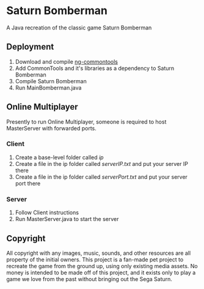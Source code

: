 # Saturn Bomberman
A Java recreation of the classic game Saturn Bomberman

## Deployment
1. Download and compile [ng-commontools](https://github.com/vegeto079/ng-commontools)
2. Add CommonTools and it's libraries as a dependency to Saturn Bomberman
3. Compile Saturn Bomberman
4. Run MainBomberman.java

## Online Multiplayer
Presently to run Online Multiplayer, someone is required to host MasterServer with forwarded ports.
### Client
1. Create a base-level folder called *ip*
2. Create a file in the ip folder called *serverIP.txt* and put your server IP there
3. Create a file in the ip folder called *serverPort.txt* and put your server port there
### Server
1. Follow Client instructions
2. Run MasterServer.java to start the server

## Copyright
All copyright with any images, music, sounds, and other resources are all property of the initial owners. This project is a fan-made pet project to recreate the game from the ground up, using only existing media assets. No money is intended to be made off of this project, and it exists only to play a game we love from the past without bringing out the Sega Saturn.
